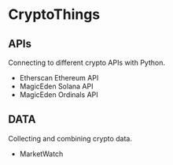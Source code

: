 # CryptoThings

## APIs
Connecting to different crypto APIs with Python.

- Etherscan Ethereum API
- MagicEden Solana API
- MagicEden Ordinals API

## DATA
Collecting and combining crypto data.

- MarketWatch
